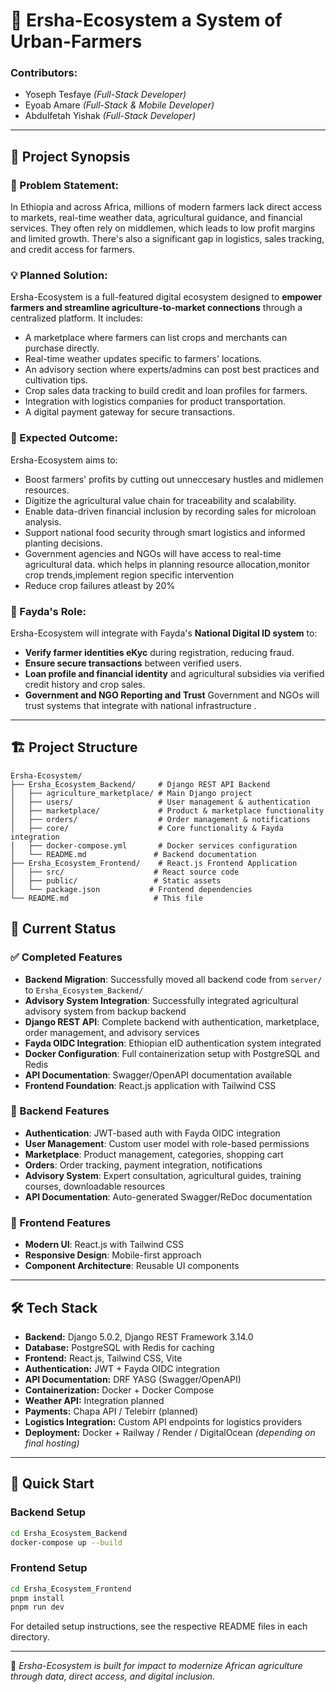 # 🌾 Ersha-Ecosystem a System of Urban-Farmers 

### Contributors:
- Yoseph Tesfaye *(Full-Stack Developer)*
- Eyoab Amare *(Full-Stack & Mobile Developer)*
- Abdulfetah Yishak *(Full-Stack Developer)*

---

## 📌 Project Synopsis

### 🧠 Problem Statement:
In Ethiopia and across Africa, millions of modern farmers lack direct access to markets, real-time weather data, agricultural guidance, and financial services. They often rely on middlemen, which leads to low profit margins and limited growth. There's also a significant gap in logistics, sales tracking, and credit access for farmers.

### 💡 Planned Solution:
Ersha-Ecosystem is a full-featured digital ecosystem designed to **empower farmers and streamline agriculture-to-market connections** through a centralized platform. It includes:

- A marketplace where farmers can list crops and merchants can purchase directly.
- Real-time weather updates specific to farmers' locations.
- An advisory section where experts/admins can post best practices and cultivation tips.
- Crop sales data tracking to build credit and loan profiles for farmers.
- Integration with logistics companies for product transportation.
- A digital payment gateway for secure transactions.

### 🎯 Expected Outcome:
Ersha-Ecosystem aims to:
- Boost farmers' profits by cutting out unneccesary hustles and midlemen resources.
- Digitize the agricultural value chain for traceability and scalability.
- Enable data-driven financial inclusion by recording sales for microloan analysis.
- Support national food security through smart logistics and informed planting decisions.
- Government agencies and NGOs will have access to real-time agricultural data. which helps in planning resource allocation,monitor crop trends,implement region specific intervention
- Reduce crop failures atleast by 20%

### 🧩 Fayda's Role:
Ersha-Ecosystem will integrate with Fayda's **National Digital ID system** to:
- **Verify farmer identities eKyc** during registration, reducing fraud.
- **Ensure secure transactions** between verified users.
- **Loan profile and financial identity** and agricultural subsidies via verified credit history and crop sales.
- **Government and NGO Reporting and Trust** Government and NGOs will trust systems that integrate with national infrastructure .

---

## 🏗️ Project Structure

```
Ersha-Ecosystem/
├── Ersha_Ecosystem_Backend/     # Django REST API Backend
│   ├── agriculture_marketplace/ # Main Django project
│   ├── users/                   # User management & authentication
│   ├── marketplace/             # Product & marketplace functionality
│   ├── orders/                  # Order management & notifications
│   ├── core/                    # Core functionality & Fayda integration
│   ├── docker-compose.yml       # Docker services configuration
│   └── README.md               # Backend documentation
├── Ersha_Ecosystem_Frontend/    # React.js Frontend Application
│   ├── src/                    # React source code
│   ├── public/                 # Static assets
│   └── package.json           # Frontend dependencies
└── README.md                   # This file
```

## 🚀 Current Status

### ✅ Completed Features
- **Backend Migration**: Successfully moved all backend code from `server/` to `Ersha_Ecosystem_Backend/`
- **Advisory System Integration**: Successfully integrated agricultural advisory system from backup backend
- **Django REST API**: Complete backend with authentication, marketplace, order management, and advisory services
- **Fayda OIDC Integration**: Ethiopian eID authentication system integrated
- **Docker Configuration**: Full containerization setup with PostgreSQL and Redis
- **API Documentation**: Swagger/OpenAPI documentation available
- **Frontend Foundation**: React.js application with Tailwind CSS

### 🔧 Backend Features
- **Authentication**: JWT-based auth with Fayda OIDC integration
- **User Management**: Custom user model with role-based permissions
- **Marketplace**: Product management, categories, shopping cart
- **Orders**: Order tracking, payment integration, notifications
- **Advisory System**: Expert consultation, agricultural guides, training courses, downloadable resources
- **API Documentation**: Auto-generated Swagger/ReDoc documentation

### 🎨 Frontend Features
- **Modern UI**: React.js with Tailwind CSS
- **Responsive Design**: Mobile-first approach
- **Component Architecture**: Reusable UI components

---

## 🛠️ Tech Stack

- **Backend:** Django 5.0.2, Django REST Framework 3.14.0
- **Database:** PostgreSQL with Redis for caching
- **Frontend:** React.js, Tailwind CSS, Vite
- **Authentication:** JWT + Fayda OIDC integration
- **API Documentation:** DRF YASG (Swagger/OpenAPI)
- **Containerization:** Docker + Docker Compose
- **Weather API:** Integration planned
- **Payments:** Chapa API / Telebirr (planned)
- **Logistics Integration:** Custom API endpoints for logistics providers
- **Deployment:** Docker + Railway / Render / DigitalOcean *(depending on final hosting)*

---

## 🚀 Quick Start

### Backend Setup
```bash
cd Ersha_Ecosystem_Backend
docker-compose up --build
```

### Frontend Setup
```bash
cd Ersha_Ecosystem_Frontend
pnpm install
pnpm run dev
```

For detailed setup instructions, see the respective README files in each directory.

---

🏁 *Ersha-Ecosystem is built for impact to modernize African agriculture through data, direct access, and digital inclusion.*  
